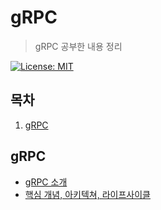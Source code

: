 # gRPC

> gRPC 공부한 내용 정리
>
> [gRPC]: https://grpc.io/docs/what-is-grpc/

[![License: MIT](https://img.shields.io/badge/License-MIT-yellow.svg)](https://opensource.org/licenses/MIT)

## 목차

1. [gRPC](#grpc)

## gRPC

- [gRPC 소개](./01_Introduction.md)
- [핵심 개념, 아키텍쳐, 라이프사이클](./02_CoreConcepts_Architecture_Lifecycle.md)

